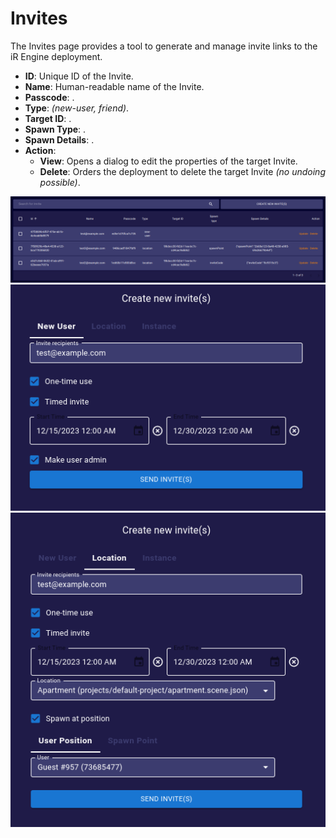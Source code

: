 # Invites
The Invites page provides a tool to generate and manage invite links to the iR Engine deployment.
- **ID**: Unique ID of the Invite.
- **Name**: Human-readable name of the Invite.
- **Passcode**: .  <!-- TODO: What is this for? -->
- **Type**: _(new-user, friend)_.  <!-- TODO: Describe this field -->
- **Target ID**: .  <!-- TODO: Describe this field -->
- **Spawn Type**: .  <!-- TODO: Describe this field -->
- **Spawn Details**: .  <!-- TODO: Describe this field -->
- **Action**:  
  - **View**: Opens a dialog to edit the properties of the target Invite.  
  - **Delete**: Orders the deployment to delete the target Invite _(no undoing possible)_.

![](./images/invites/list.png)
![](./images/invites/createUser.png)
![](./images/invites/createLocation.png)

